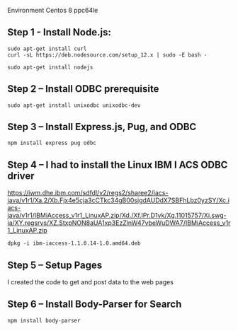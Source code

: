 Environment Centos 8 ppc64le

## Step 1 - Install Node.js:
```
sudo apt-get install curl
curl -sL https://deb.nodesource.com/setup_12.x | sudo -E bash -

sudo apt-get install nodejs
```

## Step 2 – Install ODBC prerequisite
```
sudo apt-get install unixodbc unixodbc-dev
```

## Step 3 – Install Express.js, Pug, and ODBC
```
npm install express pug odbc
```

## Step 4 – I had to install the Linux IBM I ACS ODBC driver
https://iwm.dhe.ibm.com/sdfdl/v2/regs2/sharee2/iacs-java/v1r1/Xa.2/Xb.Fjx4e5cja3cCTkc34gB00sjgdAUDdX7SBFhLbz0yzSY/Xc.iacs-java/v1r1/IBMiAccess_v1r1_LinuxAP.zip/Xd./Xf.lPr.D1vk/Xg.11015757/Xi.swg-ia/XY.regsrvs/XZ.StxpNON8aUA1xp3EzZlnW47vbeWuDWA7/IBMiAccess_v1r1_LinuxAP.zip

```
dpkg -i ibm-iaccess-1.1.0.14-1.0.amd64.deb
```

## Step 5 – Setup Pages
I created the code to get and post data to the web pages

## Step 6 – Install Body-Parser for Search
```
npm install body-parser
```
